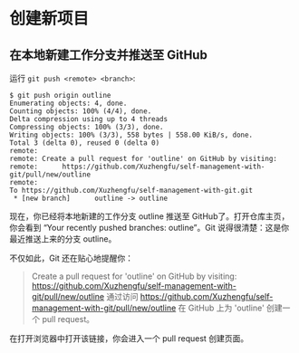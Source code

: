 # 创建新项目

## 在本地新建工作分支并推送至 GitHub

运行 `git push <remote> <branch>`:

```shell
$ git push origin outline
Enumerating objects: 4, done.
Counting objects: 100% (4/4), done.
Delta compression using up to 4 threads
Compressing objects: 100% (3/3), done.
Writing objects: 100% (3/3), 558 bytes | 558.00 KiB/s, done.
Total 3 (delta 0), reused 0 (delta 0)
remote: 
remote: Create a pull request for 'outline' on GitHub by visiting:
remote:      https://github.com/Xuzhengfu/self-management-with-git/pull/new/outline
remote: 
To https://github.com/Xuzhengfu/self-management-with-git.git
 * [new branch]      outline -> outline
```

现在，你已经将本地新建的工作分支 outline 推送至 GitHub了。打开仓库主页，你会看到 “Your recently pushed branches: outline”。Git 说得很清楚：这是你最近推送上来的分支 outline。

不仅如此，Git 还在贴心地提醒你：

> Create a pull request for 'outline' on GitHub by visiting: https://github.com/Xuzhengfu/self-management-with-git/pull/new/outline
> 通过访问 https://github.com/Xuzhengfu/self-management-with-git/pull/new/outline 在 GitHub 上为 'outline' 创建一个 pull request。

在打开浏览器中打开该链接，你会进入一个 pull request 创建页面。